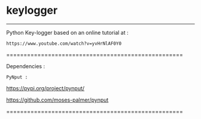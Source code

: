 # keylogger

---------------------------------------------------
Python Key-logger based on an online tutorial at :

	https://www.youtube.com/watch?v=yvHrNlAF0Y0
===================================================

Dependencies : 

	PyNput : 

https://pypi.org/project/pynput/

https://github.com/moses-palmer/pynput

===================================================



